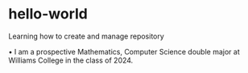 # hello-world
Learning how to create and manage repository

• I am a prospective Mathematics, Computer Science double major at Williams College in the class of 2024.
